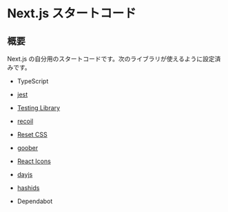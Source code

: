 # Next.js スタートコード

## 概要

Next.js の自分用のスタートコードです。次のライブラリが使えるように設定済みです。

- TypeScript
- [jest](https://jestjs.io/)
- [Testing Library](https://testing-library.com)
- [recoil](https://recoiljs.org/)
- [Reset CSS](https://meyerweb.com/eric/tools/css/reset/)
- [goober](https://goober.js.org/)
- [React Icons](https://react-icons.github.io/react-icons/)
- [dayjs](https://day.js.org/)
- [hashids](https://hashids.org/)

- Dependabot
